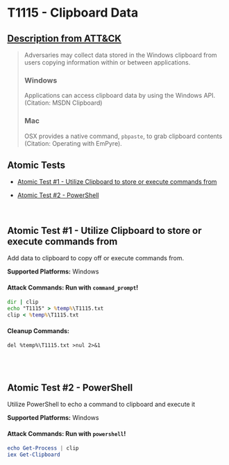 # T1115 - Clipboard Data
## [Description from ATT&CK](https://attack.mitre.org/wiki/Technique/T1115)
<blockquote>Adversaries may collect data stored in the Windows clipboard from users copying information within or between applications. 

### Windows

Applications can access clipboard data by using the Windows API. (Citation: MSDN Clipboard) 

### Mac

OSX provides a native command, <code>pbpaste</code>, to grab clipboard contents  (Citation: Operating with EmPyre).</blockquote>

## Atomic Tests

- [Atomic Test #1 - Utilize Clipboard to store or execute commands from](#atomic-test-1---utilize-clipboard-to-store-or-execute-commands-from)

- [Atomic Test #2 - PowerShell](#atomic-test-2---powershell)


<br/>

## Atomic Test #1 - Utilize Clipboard to store or execute commands from
Add data to clipboard to copy off or execute commands from.

**Supported Platforms:** Windows



#### Attack Commands: Run with `command_prompt`! 


```cmd
dir | clip
echo "T1115" > %temp%\T1115.txt
clip < %temp%\T1115.txt
```

#### Cleanup Commands:
```
del %temp%\T1115.txt >nul 2>&1
```





<br/>
<br/>

## Atomic Test #2 - PowerShell
Utilize PowerShell to echo a command to clipboard and execute it

**Supported Platforms:** Windows



#### Attack Commands: Run with `powershell`! 


```powershell
echo Get-Process | clip
iex Get-Clipboard
```






<br/>
